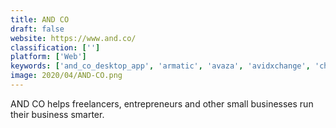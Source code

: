 ```yaml
---
title: AND CO
draft: false 
website: https://www.and.co/
classification: ['']
platform: ['Web']
keywords: ['and_co_desktop_app', 'armatic', 'avaza', 'avidxchange', 'chrome_river_invoice', 'harvest', 'honeybook', 'invoiceplane', 'invoiced', 'microsoft_invoicing', 'papersave', 'servicechannel', 'simple_invoices', 'stampli', 'wave', 'zoho_invoice', 'econtracts', 'webexpenses']
image: 2020/04/AND-CO.png
---
```

AND CO helps freelancers, entrepreneurs and other small businesses run their business smarter.